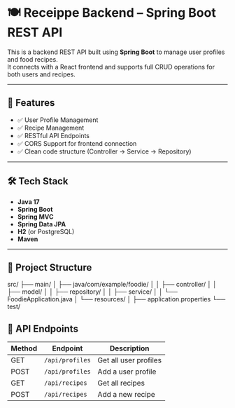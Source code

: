# 🍽️ Receippe Backend – Spring Boot REST API

This is a backend REST API built using **Spring Boot** to manage user profiles and food recipes.  
It connects with a React frontend and supports full CRUD operations for both users and recipes.

---

## 🚀 Features

- ✅ User Profile Management
- ✅ Recipe Management
- ✅ RESTful API Endpoints
- ✅ CORS Support for frontend connection
- ✅ Clean code structure (Controller → Service → Repository)

---

## 🛠️ Tech Stack

- **Java 17**
- **Spring Boot**
- **Spring MVC**
- **Spring Data JPA**
- **H2** (or PostgreSQL)
- **Maven**

---

## 📁 Project Structure

src/
├── main/
│ ├── java/com/example/foodie/
│ │ ├── controller/
│ │ ├── model/
│ │ ├── repository/
│ │ ├── service/
│ │ └── FoodieApplication.java
│ └── resources/
│ ├── application.properties
└── test/

## 📡 API Endpoints

| Method | Endpoint             | Description            |
|--------|----------------------|------------------------|
| GET    | `/api/profiles`      | Get all user profiles  |
| POST   | `/api/profiles`      | Add a user profile     |
| GET    | `/api/recipes`       | Get all recipes        |
| POST   | `/api/recipes`       | Add a new recipe       |
